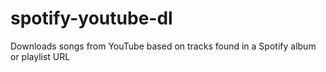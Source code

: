 # spotify-youtube-dl
Downloads songs from YouTube based on tracks found in a Spotify album or playlist URL 
